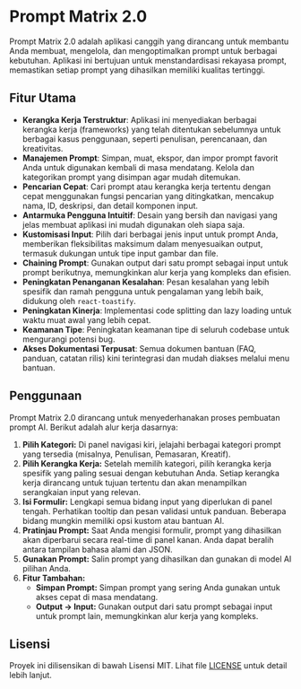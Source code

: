 # Prompt Matrix 2.0

Prompt Matrix 2.0 adalah aplikasi canggih yang dirancang untuk membantu Anda membuat, mengelola, dan mengoptimalkan prompt untuk berbagai kebutuhan. Aplikasi ini bertujuan untuk menstandardisasi rekayasa prompt, memastikan setiap prompt yang dihasilkan memiliki kualitas tertinggi.

## Fitur Utama

*   **Kerangka Kerja Terstruktur**: Aplikasi ini menyediakan berbagai kerangka kerja (frameworks) yang telah ditentukan sebelumnya untuk berbagai kasus penggunaan, seperti penulisan, perencanaan, dan kreativitas.
*   **Manajemen Prompt**: Simpan, muat, ekspor, dan impor prompt favorit Anda untuk digunakan kembali di masa mendatang. Kelola dan kategorikan prompt yang disimpan agar mudah ditemukan.
*   **Pencarian Cepat**: Cari prompt atau kerangka kerja tertentu dengan cepat menggunakan fungsi pencarian yang ditingkatkan, mencakup nama, ID, deskripsi, dan detail komponen input.
*   **Antarmuka Pengguna Intuitif**: Desain yang bersih dan navigasi yang jelas membuat aplikasi ini mudah digunakan oleh siapa saja.
*   **Kustomisasi Input**: Pilih dari berbagai jenis input untuk prompt Anda, memberikan fleksibilitas maksimum dalam menyesuaikan output, termasuk dukungan untuk tipe input gambar dan file.
*   **Chaining Prompt**: Gunakan output dari satu prompt sebagai input untuk prompt berikutnya, memungkinkan alur kerja yang kompleks dan efisien.
*   **Peningkatan Penanganan Kesalahan**: Pesan kesalahan yang lebih spesifik dan ramah pengguna untuk pengalaman yang lebih baik, didukung oleh `react-toastify`.
*   **Peningkatan Kinerja**: Implementasi code splitting dan lazy loading untuk waktu muat awal yang lebih cepat.
*   **Keamanan Tipe**: Peningkatan keamanan tipe di seluruh codebase untuk mengurangi potensi bug.
*   **Akses Dokumentasi Terpusat**: Semua dokumen bantuan (FAQ, panduan, catatan rilis) kini terintegrasi dan mudah diakses melalui menu bantuan.


## Penggunaan

Prompt Matrix 2.0 dirancang untuk menyederhanakan proses pembuatan prompt AI. Berikut adalah alur kerja dasarnya:

1.  **Pilih Kategori:** Di panel navigasi kiri, jelajahi berbagai kategori prompt yang tersedia (misalnya, Penulisan, Pemasaran, Kreatif).
2.  **Pilih Kerangka Kerja:** Setelah memilih kategori, pilih kerangka kerja spesifik yang paling sesuai dengan kebutuhan Anda. Setiap kerangka kerja dirancang untuk tujuan tertentu dan akan menampilkan serangkaian input yang relevan.
3.  **Isi Formulir:** Lengkapi semua bidang input yang diperlukan di panel tengah. Perhatikan tooltip dan pesan validasi untuk panduan. Beberapa bidang mungkin memiliki opsi kustom atau bantuan AI.
4.  **Pratinjau Prompt:** Saat Anda mengisi formulir, prompt yang dihasilkan akan diperbarui secara real-time di panel kanan. Anda dapat beralih antara tampilan bahasa alami dan JSON.
5.  **Gunakan Prompt:** Salin prompt yang dihasilkan dan gunakan di model AI pilihan Anda.
6.  **Fitur Tambahan:**
    *   **Simpan Prompt:** Simpan prompt yang sering Anda gunakan untuk akses cepat di masa mendatang.
    *   **Output -> Input:** Gunakan output dari satu prompt sebagai input untuk prompt lain, memungkinkan alur kerja yang kompleks.
 


## Lisensi

Proyek ini dilisensikan di bawah Lisensi MIT. Lihat file [LICENSE](LICENSE) untuk detail lebih lanjut.



